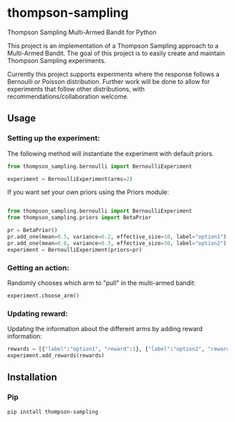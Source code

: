 # thompson-sampling
Thompson Sampling Multi-Armed Bandit for Python

This project is an implementation of a Thompson Sampling approach to a Multi-Armed Bandit. The goal of this project is to easily create and maintain Thompson Sampling experiments.

Currently this project supports experiments where the response follows a Bernoulli or Poisson distribution. Further work will be done to allow for experiments that follow other distributions, with recommendations/collaboration welcome.

## Usage

### Setting up the experiment:
The following method will instantiate the experiment with default priors.
```python
from thompson_sampling.bernoulli import BernoulliExperiment

experiment = BernoulliExperiment(arms=2)
```

If you want set your own priors using the Priors module:
```python

from thompson_sampling.bernoulli import BernoulliExperiment
from thompson_sampling.priors import BetaPrior

pr = BetaPrior()
pr.add_one(mean=0.5, variance=0.2, effective_size=10, label="option1")
pr.add_one(mean=0.6, variance=0.3, effective_size=30, label="option2")
experiment = BernoulliExperiment(priors=pr)
```

### Getting an action:
Randomly chooses which arm to "pull" in the multi-armed bandit:
```python
experiment.choose_arm()
```

### Updating reward:
Updating the information about the different arms by adding reward information:

```python
rewards = [{"label":"option1", "reward":1}, {"label":"option2", "reward":0}]
experiment.add_rewards(rewards)
```

## Installation

### Pip 
```
pip install thompson-sampling
```
